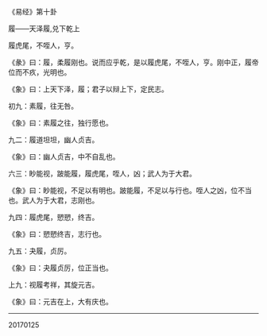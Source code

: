 《易经》第十卦

履——天泽履,兑下乾上


履虎尾，不咥人，亨。

《彖》曰：履，柔履刚也。说而应乎乾，是以履虎尾，不咥人，亨。刚中正，履帝位而不疚，光明也。

《象》曰：上天下泽，履；君子以辩上下，定民志。

初九：素履，往无咎。

《象》曰：素履之往，独行愿也。

九二：履道坦坦，幽人贞吉。

《象》曰：幽人贞吉，中不自乱也。

六三：眇能视，跛能履，履虎尾，咥人，凶；武人为于大君。

《象》曰：眇能视，不足以有明也。跛能履，不足以与行也。咥人之凶，位不当也。武人为于大君，志刚也。

九四：履虎尾，愬愬，终吉。

《象》曰：愬愬终吉，志行也。

九五：夬履，贞厉。

《象》曰：夬履贞厉，位正当也。

上九：视履考祥，其旋元吉。

《象》曰：元吉在上，大有庆也。

--------------
20170125
